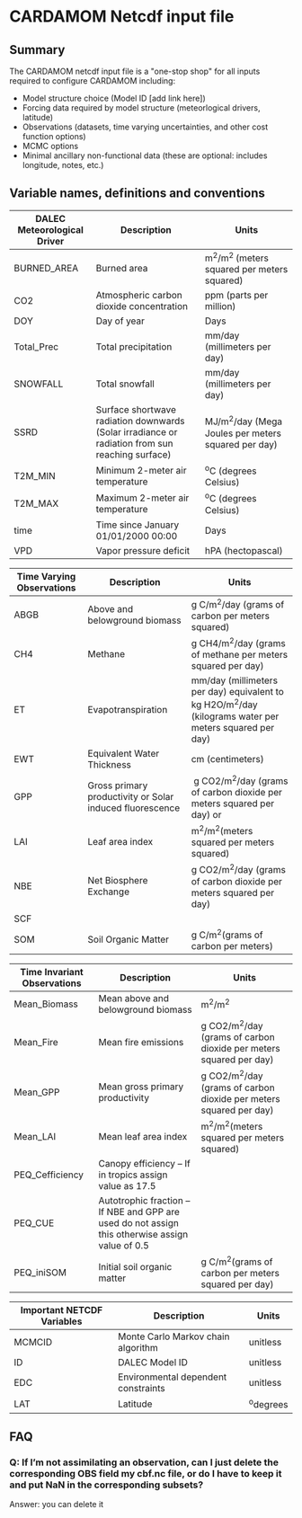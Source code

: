 # CARDAMOM Netcdf input file

## Summary

The CARDAMOM netcdf input file is a "one-stop shop" for all inputs required to configure CARDAMOM including:
- Model structure choice (Model ID [add link here])
- Forcing data required by model structure (meteorlogical drivers, latitude)
- Observations (datasets, time varying uncertainties, and other cost function options)
- MCMC options
- Minimal ancillary non-functional data (these are optional: includes longitude, notes, etc.)


## Variable names, definitions and conventions


| DALEC Meteorological Driver | Description                                                                                     | Units                                                           |
| --------------------------- | ----------------------------------------------------------------------------------------------- | --------------------------------------------------------------- |
| BURNED\_AREA                | Burned area                                                                                     | m<sup>2</sup>/m<sup>2 </sup>(meters squared per meters squared) |
| CO2                         | Atmospheric carbon dioxide concentration                                                        | ppm (parts per million)                                         |
| DOY                         | Day of year                                                                                     | Days                                                            |
| Total\_Prec                 | Total precipitation                                                                             | mm/day (millimeters per day)                                    |
| SNOWFALL                    | Total snowfall                                                                                  | mm/day (millimeters per day)                                    |
| SSRD                        | Surface shortwave radiation downwards (Solar irradiance or radiation from sun reaching surface) | MJ/m<sup>2</sup>/day (Mega Joules per meters squared per day)   |
| T2M\_MIN                    | Minimum 2-meter air temperature                                                                 | <sup>o</sup>C (degrees Celsius)                                 |
| T2M\_MAX                    | Maximum 2-meter air temperature                                                                 | <sup>o</sup>C (degrees Celsius)                                 |
| time                        | Time since January 01/01/2000 00:00                                                             | Days                                                            |
| VPD                         | Vapor pressure deficit                                                                          | hPA (hectopascal)                                               |



| Time Varying Observations                                                           | Description                                              | Units                                                                            |
| ----------------------------------------------------------------------------------- | -------------------------------------------------------- | -------------------------------------------------------------------------------- |
| ABGB                                                                                | Above and belowground biomass                            | g C/m<sup>2</sup>/day (grams of carbon per meters squared)                       |
| CH4                                                                                 | Methane                                                  | g CH4/m<sup>2</sup>/day (grams of methane per meters squared per day)            |
| ET                                                                                  | Evapotranspiration                                       | mm/day (millimeters per day) equivalent to kg H2O/m<sup>2</sup>/day (kilograms water per meters squared per day)                                                    
| EWT                                                                                 | Equivalent Water Thickness                               | cm (centimeters)                                                                 |
| GPP                                                                                 | Gross primary productivity or Solar induced fluorescence |  g CO2/m<sup>2</sup>/day (grams of carbon dioxide per meters squared per day) or |
| LAI                                                                                 | Leaf area index                                          | m<sup>2</sup>/m<sup>2</sup>(meters squared per meters squared)                   |
| NBE                                                                                 | Net Biosphere Exchange                                   | g CO2/m<sup>2</sup>/day (grams of carbon dioxide per meters squared per day)     |
| SCF                                                                                 |                                                          |                                                                                  |
| SOM                                                                                 | Soil Organic Matter                                      | g C/m<sup>2</sup>(grams of carbon per meters)                                    |


| Time Invariant Observations | Description                                                                                     | Units                                                                        |
| --------------------------- | ----------------------------------------------------------------------------------------------- | ---------------------------------------------------------------------------- |
| Mean\_Biomass               | Mean above and belowground biomass                                                              | m<sup>2</sup>/m<sup>2</sup>                                                  |
| Mean\_Fire                  | Mean fire emissions                                                                             | g CO2/m<sup>2</sup>/day (grams of carbon dioxide per meters squared per day) |
| Mean\_GPP                   | Mean gross primary productivity                                                                 | g CO2/m<sup>2</sup>/day (grams of carbon dioxide per meters squared per day) |
| Mean\_LAI                   | Mean leaf area index                                                                            | m<sup>2</sup>/m<sup>2</sup>(meters squared per meters squared)               |
| PEQ\_Cefficiency            | Canopy efficiency – If in tropics assign value as 17.5                                          |                                                                              |
| PEQ\_CUE                    | Autotrophic fraction – If NBE and GPP are used do not assign this otherwise assign value of 0.5 |                                                                              |
| PEQ\_iniSOM                 | Initial soil organic matter                                                                     | g C/m<sup>2</sup>(grams of carbon per meters squared per day)                |

| Important NETCDF Variables | Description                        | Units               |
| -------------------------- | ---------------------------------- | ------------------- |
| MCMCID                     | Monte Carlo Markov chain algorithm | unitless            |
| ID                         | DALEC Model ID                     | unitless            |
| EDC                        | Environmental dependent constraints   | unitless            |
| LAT                        | Latitude                           | <sup>o</sup>degrees |





## FAQ
### Q: If I’m not assimilating an observation, can I just delete the corresponding OBS field my cbf.nc file, or do I have to keep it and put NaN in the corresponding subsets?
Answer: you can delete it


 
